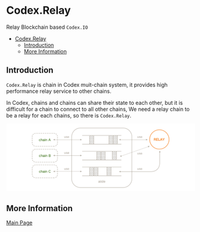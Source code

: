 # Codex.Relay
Relay Blockchain based `Codex.IO`

- [Codex.Relay](#codexrelay)
  - [Introduction](#introduction)
  - [More Information](#more-information)

## Introduction

`Codex.Relay` is chain in Codex muit-chain system, 
it provides high performance relay service to other chains.

In Codex, chains and chains can share their state to each other, 
but it is difficult for a chain to connect to all other chains,
We need a relay chain to be a relay for each chains, so there is `Codex.Relay`.

![relay](images/pic-relay.png)

## More Information

[Main Page](http://www.codex.network/#/en)
